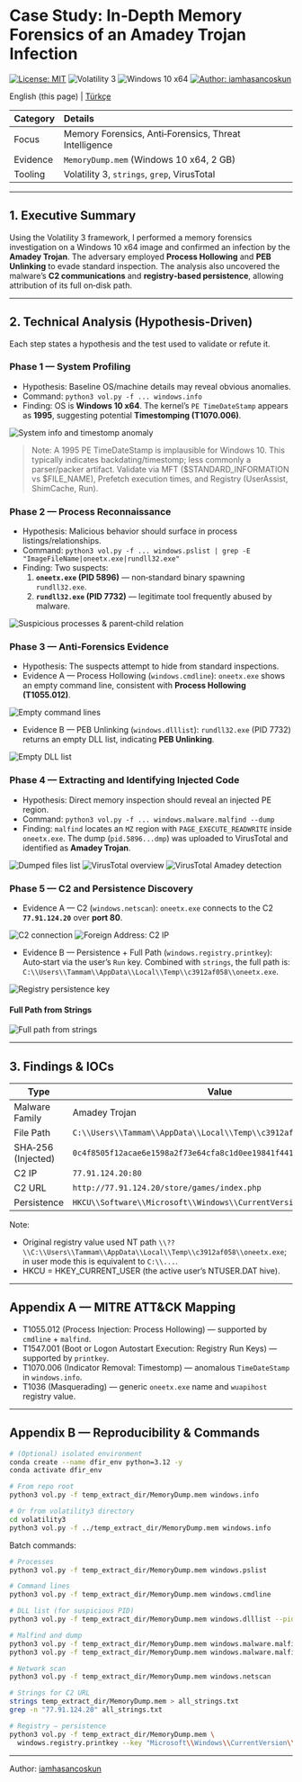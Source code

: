 # Case Study: In‑Depth Memory Forensics of an Amadey Trojan Infection

[![License: MIT](https://img.shields.io/badge/License-MIT-green.svg)](./LICENSE)
![Volatility 3](https://img.shields.io/badge/Volatility-3-blue)
![Windows 10 x64](https://img.shields.io/badge/Platform-Windows%2010%20x64-lightgrey)
[![Author: iamhasancoskun](https://img.shields.io/badge/Author-iamhasancoskun-black)](https://github.com/iamhasancoskun)

English (this page) | [Türkçe](README.md)

| Category | Details |
| :--- | :--- |
| Focus | Memory Forensics, Anti‑Forensics, Threat Intelligence |
| Evidence | `MemoryDump.mem` (Windows 10 x64, 2 GB) |
| Tooling | Volatility 3, `strings`, `grep`, VirusTotal |

---

## 1. Executive Summary
Using the Volatility 3 framework, I performed a memory forensics investigation on a Windows 10 x64 image and confirmed an infection by the **Amadey Trojan**. The adversary employed **Process Hollowing** and **PEB Unlinking** to evade standard inspection. The analysis also uncovered the malware’s **C2 communications** and **registry‑based persistence**, allowing attribution of its full on‑disk path.

---

## 2. Technical Analysis (Hypothesis‑Driven)
Each step states a hypothesis and the test used to validate or refute it.

### Phase 1 — System Profiling
- Hypothesis: Baseline OS/machine details may reveal obvious anomalies.
- Command: `python3 vol.py -f ... windows.info`
- Finding: OS is **Windows 10 x64**. The kernel’s `PE TimeDateStamp` appears as **1995**, suggesting potential **Timestomping (T1070.006)**.

![System info and timestomp anomaly](assets/1-redline-windows-info-windows-pslist.png)

> Note: A 1995 PE TimeDateStamp is implausible for Windows 10. This typically indicates backdating/timestomp; less commonly a parser/packer artifact. Validate via MFT ($STANDARD_INFORMATION vs $FILE_NAME), Prefetch execution times, and Registry (UserAssist, ShimCache, Run).



### Phase 2 — Process Reconnaissance
- Hypothesis: Malicious behavior should surface in process listings/relationships.
- Command: `python3 vol.py -f ... windows.pslist | grep -E "ImageFileName|oneetx.exe|rundll32.exe"`
- Finding: Two suspects:
  1. **`oneetx.exe` (PID 5896)** — non‑standard binary spawning `rundll32.exe`.
  2. **`rundll32.exe` (PID 7732)** — legitimate tool frequently abused by malware.

![Suspicious processes & parent‑child relation](assets/2-windows-pslist-grep.png)

### Phase 3 — Anti‑Forensics Evidence
- Hypothesis: The suspects attempt to hide from standard inspections.
- Evidence A — Process Hollowing (`windows.cmdline`): `oneetx.exe` shows an empty command line, consistent with **Process Hollowing (T1055.012)**.

![Empty command lines](assets/3-cmdline-grep-processes.png)

- Evidence B — PEB Unlinking (`windows.dlllist`): `rundll32.exe` (PID 7732) returns an empty DLL list, indicating **PEB Unlinking**.

![Empty DLL list](assets/04-dlllist-peb-unlinking.png)

### Phase 4 — Extracting and Identifying Injected Code
- Hypothesis: Direct memory inspection should reveal an injected PE region.
- Command: `python3 vol.py -f ... windows.malware.malfind --dump`
- Finding: `malfind` locates an `MZ` region with `PAGE_EXECUTE_READWRITE` inside `oneetx.exe`. The dump (`pid.5896...dmp`) was uploaded to VirusTotal and identified as **Amadey Trojan**.

![Dumped files list](assets/5.1--dump-file-creation.png)
![VirusTotal overview](assets/5.2-virus-total-main.png)
![VirusTotal Amadey detection](assets/5.3virus-total-amadey-trojan.png)

### Phase 5 — C2 and Persistence Discovery
- Evidence A — C2 (`windows.netscan`): `oneetx.exe` connects to the C2 **`77.91.124.20`** over **port 80**.

![C2 connection](assets/07-netscan-c2-connection.png)
![Foreign Address: C2 IP](assets/06-netscan-foreign-adr.png)

- Evidence B — Persistence + Full Path (`windows.registry.printkey`): Auto‑start via the user’s `Run` key. Combined with `strings`, the full path is: `C:\\Users\\Tammam\\AppData\\Local\\Temp\\c3912af058\\oneetx.exe`.

![Registry persistence key](assets/08-registry-persistence-key.png)

#### Full Path from Strings
![Full path from strings](assets/09.full_path_.png)

---

## 3. Findings & IOCs
| Type | Value |
|---|---|
| Malware Family | Amadey Trojan |
| File Path | `C:\\Users\\Tammam\\AppData\\Local\\Temp\\c3912af058\\oneetx.exe` |
| SHA‑256 (Injected) | `0c4f8505f12acae6e1598a2f73e64cfa8c1d0ee19841f441e77c2d7d39711f77` |
| C2 IP | `77.91.124.20:80` |
| C2 URL | `http://77.91.124.20/store/games/index.php` |
| Persistence | `HKCU\\Software\\Microsoft\\Windows\\CurrentVersion\\Run` |

Note:
- Original registry value used NT path `\\??\\C:\\Users\\Tammam\\AppData\\Local\\Temp\\c3912af058\\oneetx.exe`; in user mode this is equivalent to `C:\\...`.
- HKCU = HKEY_CURRENT_USER (the active user’s NTUSER.DAT hive).

---

## Appendix A — MITRE ATT&CK Mapping
- T1055.012 (Process Injection: Process Hollowing) — supported by `cmdline` + `malfind`.
- T1547.001 (Boot or Logon Autostart Execution: Registry Run Keys) — supported by `printkey`.
- T1070.006 (Indicator Removal: Timestomp) — anomalous `TimeDateStamp` in `windows.info`.
- T1036 (Masquerading) — generic `oneetx.exe` name and `wuapihost` registry value.

---

## Appendix B — Reproducibility & Commands
```bash
# (Optional) isolated environment
conda create --name dfir_env python=3.12 -y
conda activate dfir_env

# From repo root
python3 vol.py -f temp_extract_dir/MemoryDump.mem windows.info

# Or from volatility3 directory
cd volatility3
python3 vol.py -f ../temp_extract_dir/MemoryDump.mem windows.info
```

Batch commands:
```bash
# Processes
python3 vol.py -f temp_extract_dir/MemoryDump.mem windows.pslist

# Command lines
python3 vol.py -f temp_extract_dir/MemoryDump.mem windows.cmdline

# DLL list (for suspicious PID)
python3 vol.py -f temp_extract_dir/MemoryDump.mem windows.dlllist --pid 7732

# Malfind and dump
python3 vol.py -f temp_extract_dir/MemoryDump.mem windows.malware.malfind
python3 vol.py -f temp_extract_dir/MemoryDump.mem windows.malware.malfind --dump

# Network scan
python3 vol.py -f temp_extract_dir/MemoryDump.mem windows.netscan

# Strings for C2 URL
strings temp_extract_dir/MemoryDump.mem > all_strings.txt
grep -n "77.91.124.20" all_strings.txt

# Registry — persistence
python3 vol.py -f temp_extract_dir/MemoryDump.mem \
  windows.registry.printkey --key "Microsoft\\Windows\\CurrentVersion\\Run"
```

---

Author: [iamhasancoskun](https://github.com/iamhasancoskun)
